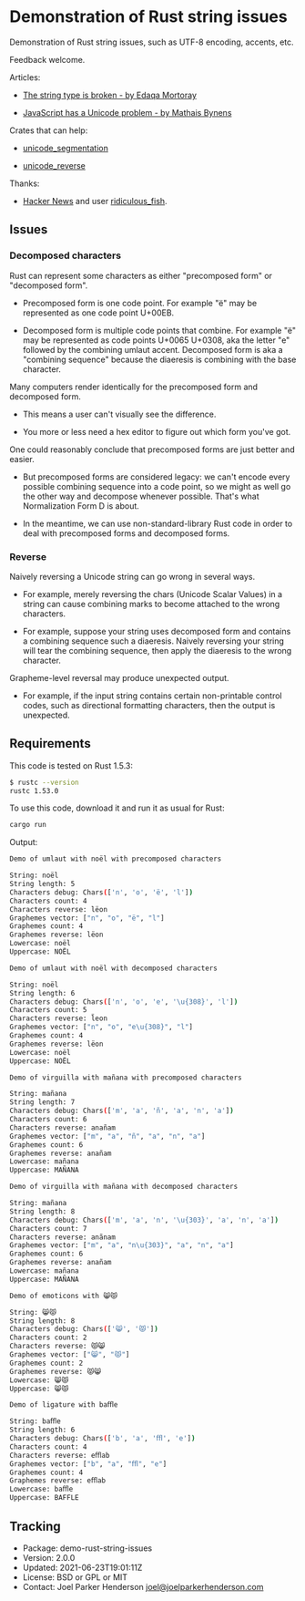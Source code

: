 # Demonstration of Rust string issues

Demonstration of Rust string issues,
such as UTF-8 encoding, accents, etc.

Feedback welcome.


Articles:

* [The string type is broken - by Edaqa Mortoray](https://mortoray.com/2013/11/27/the-string-type-is-broken/)

* [JavaScript has a Unicode problem - by Mathais Bynens](https://mathiasbynens.be/notes/javascript-unicode)

Crates that can help:

* [unicode_segmentation](https://crates.io/crates/unicode_segmentation)

* [unicode_reverse](https://crates.io/crates/unicode_reverse)

Thanks:

* [Hacker News](https://news.ycombinator.com/item?id=27599243) and user [ridiculous_fish](https://news.ycombinator.com/user?id=ridiculous_fish).


## Issues


### Decomposed characters

Rust can represent some characters as either "precomposed form" or "decomposed form".

* Precomposed form is one code point. For example "ë" may be represented as one code point U+00EB.

* Decomposed form is multiple code points that combine. For example "ë" may be represented as code points U+0065 U+0308, aka the letter "e" followed by the combining umlaut accent. Decomposed form is aka a "combining sequence" because the diaeresis is combining with the base character.

Many computers render identically for the precomposed form and decomposed form.

* This means a user can't visually see the difference.

* You more or less need a hex editor to figure out which form you've got.

One could reasonably conclude that precomposed forms are just better and easier.

* But precomposed forms are considered legacy: we can't encode every possible combining sequence into a code point, so we might as well go the other way and decompose whenever possible. That's what Normalization Form D is about.

* In the meantime, we can use non-standard-library Rust code in order to deal with precomposed forms and decomposed forms.


### Reverse

Naively reversing a Unicode string can go wrong in several ways. 

* For example, merely reversing the chars (Unicode Scalar Values) in a string can cause combining marks to become attached to the wrong characters. 

* For example, suppose your string uses decomposed form and contains a combining sequence such a diaeresis. Naively reversing your string will tear the combining sequence, then apply the diaeresis to the wrong character.

Grapheme-level reversal may produce unexpected output.

* For example, if the input string contains certain non-printable control codes, such as directional formatting characters, then the output is unexpected.


## Requirements

This code is tested on Rust 1.5.3:

```sh
$ rustc --version                                                                     
rustc 1.53.0
```

To use this code, download it and run it as usual for Rust:

```sh
cargo run
```

Output:

```sh
Demo of umlaut with noël with precomposed characters

String: noël
String length: 5
Characters debug: Chars(['n', 'o', 'ë', 'l'])
Characters count: 4
Characters reverse: lëon
Graphemes vector: ["n", "o", "ë", "l"]
Graphemes count: 4
Graphemes reverse: lëon
Lowercase: noël
Uppercase: NOËL

Demo of umlaut with noël with decomposed characters

String: noël
String length: 6
Characters debug: Chars(['n', 'o', 'e', '\u{308}', 'l'])
Characters count: 5
Characters reverse: l̈eon
Graphemes vector: ["n", "o", "e\u{308}", "l"]
Graphemes count: 4
Graphemes reverse: lëon
Lowercase: noël
Uppercase: NOËL

Demo of virguilla with mañana with precomposed characters

String: mañana
String length: 7
Characters debug: Chars(['m', 'a', 'ñ', 'a', 'n', 'a'])
Characters count: 6
Characters reverse: anañam
Graphemes vector: ["m", "a", "ñ", "a", "n", "a"]
Graphemes count: 6
Graphemes reverse: anañam
Lowercase: mañana
Uppercase: MAÑANA

Demo of virguilla with mañana with decomposed characters

String: mañana
String length: 8
Characters debug: Chars(['m', 'a', 'n', '\u{303}', 'a', 'n', 'a'])
Characters count: 7
Characters reverse: anãnam
Graphemes vector: ["m", "a", "n\u{303}", "a", "n", "a"]
Graphemes count: 6
Graphemes reverse: anañam
Lowercase: mañana
Uppercase: MAÑANA

Demo of emoticons with 😸😾

String: 😸😾
String length: 8
Characters debug: Chars(['😸', '😾'])
Characters count: 2
Characters reverse: 😾😸
Graphemes vector: ["😸", "😾"]
Graphemes count: 2
Graphemes reverse: 😾😸
Lowercase: 😸😾
Uppercase: 😸😾

Demo of ligature with baﬄe

String: baﬄe
String length: 6
Characters debug: Chars(['b', 'a', 'ﬄ', 'e'])
Characters count: 4
Characters reverse: eﬄab
Graphemes vector: ["b", "a", "ﬄ", "e"]
Graphemes count: 4
Graphemes reverse: eﬄab
Lowercase: baﬄe
Uppercase: BAFFLE
```


## Tracking

* Package: demo-rust-string-issues
* Version: 2.0.0
* Updated: 2021-06-23T19:01:11Z
* License: BSD or GPL or MIT
* Contact: Joel Parker Henderson <joel@joelparkerhenderson.com>
